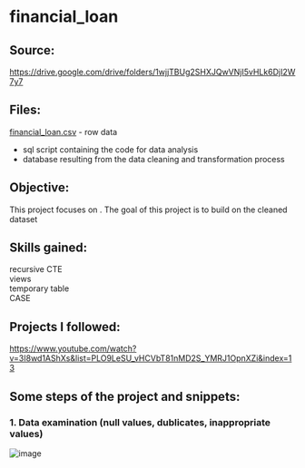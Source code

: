 # financial_loan
## Source:  
https://drive.google.com/drive/folders/1wjjTBUg2SHXJQwVNjI5vHLk6DjI2W7y7

## Files:  
[financial_loan.csv](https://github.com/boudzela/sql/blob/ea22ea97aa76d97af782f0702f68c24defe3851f/financial_loan/financial_loan.csv) - row data
- sql script containing the code for data analysis 
- database resulting from the data cleaning and transformation process

## Objective:  
This project focuses on . The goal of this project is to build on the cleaned dataset

## Skills gained: 
recursive CTE   
views   
temporary table  
CASE  

## Projects I followed:  
https://www.youtube.com/watch?v=3I8wd1AShXs&list=PLO9LeSU_vHCVbT81nMD2S_YMRJ1OpnXZi&index=13 

## Some steps of the project and snippets: 

### 1. Data examination (null values, dublicates, inappropriate values)  







![image](https://github.com/user-attachments/assets/12520659-6973-4d46-a779-3c4c9e0a0e10)

